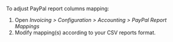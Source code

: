 To adjust PayPal report columns mapping:

1.  Open *Invoicing \> Configuration \> Accounting \> PayPal Report
    Mappings*
2.  Modify mapping(s) according to your CSV reports format.
